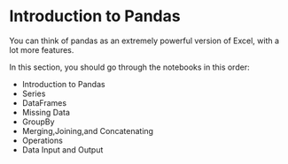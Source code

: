 # Introduction to Pandas

You can think of pandas as an extremely powerful version of Excel, with a lot more features.

In this section, you should go through the notebooks in this order:

* Introduction to Pandas
* Series
* DataFrames
* Missing Data
* GroupBy
* Merging,Joining,and Concatenating
* Operations
* Data Input and Output
